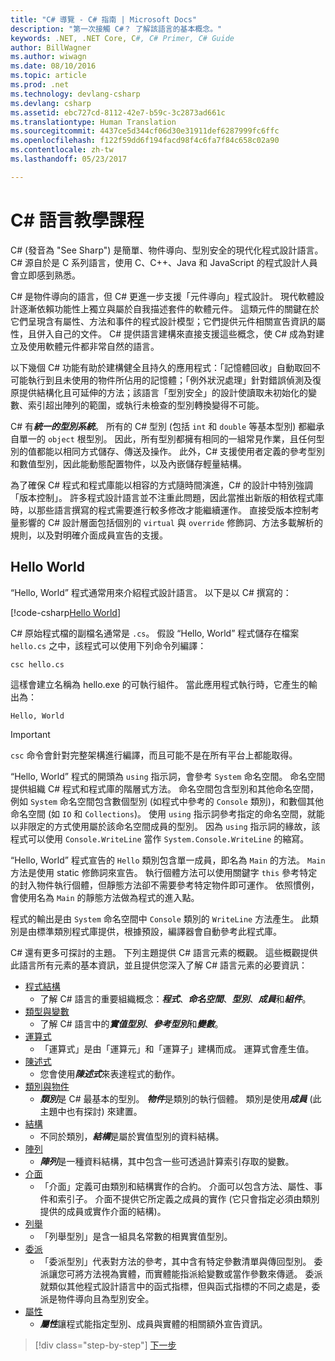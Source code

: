 ```yaml
---
title: "C# 導覽 - C# 指南 | Microsoft Docs"
description: "第一次接觸 C#？ 了解該語言的基本概念。"
keywords: .NET, .NET Core, C#, C# Primer, C# Guide
author: BillWagner
ms.author: wiwagn
ms.date: 08/10/2016
ms.topic: article
ms.prod: .net
ms.technology: devlang-csharp
ms.devlang: csharp
ms.assetid: ebc727cd-8112-42e7-b59c-3c2873ad661c
ms.translationtype: Human Translation
ms.sourcegitcommit: 4437ce5d344cf06d30e31911def6287999fc6ffc
ms.openlocfilehash: f122f59dd6f194facd98f4c6fa7f84c658c02a90
ms.contentlocale: zh-tw
ms.lasthandoff: 05/23/2017

---
```


# <a name="a-tour-of-the-c-language"></a>C# 語言教學課程  

C# (發音為 "See Sharp") 是簡單、物件導向、型別安全的現代化程式設計語言。 C# 源自於是 C 系列語言，使用 C、C++、Java 和 JavaScript 的程式設計人員會立即感到熟悉。

C# 是物件導向的語言，但 C# 更進一步支援「元件導向」程式設計。 現代軟體設計逐漸依賴功能性上獨立與屬於自我描述套件的軟體元件。 這類元件的關鍵在於它們呈現含有屬性、方法和事件的程式設計模型；它們提供元件相關宣告資訊的屬性，且併入自己的文件。 C# 提供語言建構來直接支援這些概念，使 C# 成為對建立及使用軟體元件都非常自然的語言。

以下幾個 C# 功能有助於建構健全且持久的應用程式：「記憶體回收」自動取回不可能執行到且未使用的物件所佔用的記憶體；「例外狀況處理」針對錯誤偵測及復原提供結構化且可延伸的方法；該語言「型別安全」的設計使讀取未初始化的變數、索引超出陣列的範圍，或執行未檢查的型別轉換變得不可能。

C# 有***統一的型別系統***。 所有的 C# 型別 (包括 `int` 和 `double` 等基本型別) 都繼承自單一的 `object` 根型別。 因此，所有型別都擁有相同的一組常見作業，且任何型別的值都能以相同方式儲存、傳送及操作。 此外，C# 支援使用者定義的參考型別和數值型別，因此能動態配置物件，以及內嵌儲存輕量結構。

為了確保 C# 程式和程式庫能以相容的方式隨時間演進，C# 的設計中特別強調「版本控制」。 許多程式設計語言並不注重此問題，因此當推出新版的相依程式庫時，以那些語言撰寫的程式需要進行較多修改才能繼續運作。 直接受版本控制考量影響的 C# 設計層面包括個別的 `virtual` 與 `override` 修飾詞、方法多載解析的規則，以及對明確介面成員宣告的支援。

## <a name="hello-world"></a>Hello World

“Hello, World” 程式通常用來介紹程式設計語言。 以下是以 C# 撰寫的：

[!code-csharp[Hello World](../../../samples/snippets/csharp/tour/hello/Program.cs#L1-L8)]

C# 原始程式檔的副檔名通常是 `.cs`。 假設 “Hello, World” 程式儲存在檔案 `hello.cs` 之中，該程式可以使用下列命令列編譯：

```console
csc hello.cs
```

這樣會建立名稱為 hello.exe 的可執行組件。 當此應用程式執行時，它產生的輸出為：

```console
Hello, World
```

> [!IMPORTANT]
> `csc` 命令會針對完整架構進行編譯，而且可能不是在所有平台上都能取得。


“Hello, World” 程式的開頭為 `using` 指示詞，會參考 `System` 命名空間。 命名空間提供組織 C# 程式和程式庫的階層式方法。 命名空間包含型別和其他命名空間，例如 `System` 命名空間包含數個型別 (如程式中參考的 `Console` 類別)，和數個其他命名空間 (如 `IO` 和 `Collections`)。 使用 `using` 指示詞參考指定的命名空間，就能以非限定的方式使用屬於該命名空間成員的型別。 因為 `using` 指示詞的緣故，該程式可以使用 `Console.WriteLine` 當作 `System.Console.WriteLine` 的縮寫。

“Hello, World” 程式宣告的 `Hello` 類別包含單一成員，即名為 `Main` 的方法。 `Main` 方法是使用 static 修飾詞來宣告。 執行個體方法可以使用關鍵字 `this` 參考特定的封入物件執行個體，但靜態方法卻不需要參考特定物件即可運作。 依照慣例，會使用名為 `Main` 的靜態方法做為程式的進入點。

程式的輸出是由 `System` 命名空間中 `Console` 類別的 `WriteLine` 方法產生。 此類別是由標準類別程式庫提供，根據預設，編譯器會自動參考此程式庫。

C# 還有更多可探討的主題。  下列主題提供 C# 語言元素的概觀。 這些概觀提供此語言所有元素的基本資訊，並且提供您深入了解 C# 語言元素的必要資訊：

* [程式結構](program-structure.md)
    - 了解 C# 語言的重要組織概念：***程式***、***命名空間***、***型別***、***成員***和***組件***。
* [類型與變數](types-and-variables.md)
    - 了解 C# 語言中的***實值型別***、***參考型別***和***變數***。
* [運算式](expressions.md)
    - 「運算式」是由「運算元」和「運算子」建構而成。 運算式會產生值。
* [陳述式](statements.md)
    - 您會使用***陳述式***來表達程式的動作。
* [類別與物件](classes-and-objects.md)
    - ***類別***是 C# 最基本的型別。 ***物件***是類別的執行個體。 類別是使用***成員*** (此主題中也有探討) 來建置。
* [結構](structs.md)
    - 不同於類別，***結構***是屬於實值型別的資料結構。
* [陣列](arrays.md)
    - ***陣列***是一種資料結構，其中包含一些可透過計算索引存取的變數。
* [介面](interfaces.md)
    - 「介面」定義可由類別和結構實作的合約。 介面可以包含方法、屬性、事件和索引子。 介面不提供它所定義之成員的實作 (它只會指定必須由類別提供的成員或實作介面的結構)。
* [列舉](enums.md)
    - 「列舉型別」是含一組具名常數的相異實值型別。
* [委派](delegates.md)
    - 「委派型別」代表對方法的參考，其中含有特定參數清單與傳回型別。 委派讓您可將方法視為實體，而實體能指派給變數或當作參數來傳遞。 委派就類似其他程式設計語言中的函式指標，但與函式指標的不同之處是，委派是物件導向且為型別安全。
* [屬性](attributes.md)
     * ***屬性***讓程式能指定型別、成員與實體的相關額外宣告資訊。

>[!div class="step-by-step"]
[下一步](program-structure.md)

